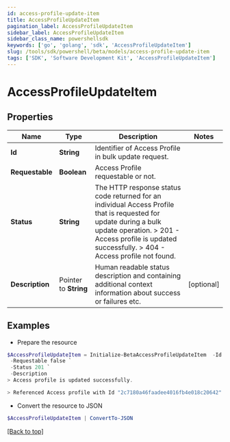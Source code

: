 ```yaml
---
id: access-profile-update-item
title: AccessProfileUpdateItem
pagination_label: AccessProfileUpdateItem
sidebar_label: AccessProfileUpdateItem
sidebar_class_name: powershellsdk
keywords: ['go', 'golang', 'sdk', 'AccessProfileUpdateItem'] 
slug: /tools/sdk/powershell/beta/models/access-profile-update-item
tags: ['SDK', 'Software Development Kit', 'AccessProfileUpdateItem']
---
```



# AccessProfileUpdateItem

## Properties

Name | Type | Description | Notes
------------ | ------------- | ------------- | -------------
**Id** |  **String** | Identifier of Access Profile in bulk update request. | 
**Requestable** |  **Boolean** | Access Profile requestable or not. | 
**Status** |  **String** |  The HTTP response status code returned for an individual Access Profile that is requested for update during a bulk update operation.  &gt; 201   - Access profile is updated successfully.  &gt; 404   - Access profile not found.  | 
**Description** |  Pointer to **String** | Human readable status description and containing additional context information about success or failures etc.  | [optional] 

## Examples

- Prepare the resource
```powershell
$AccessProfileUpdateItem = Initialize-BetaAccessProfileUpdateItem  -Id 2c7180a46faadee4016fb4e018c20642 `
 -Requestable false `
 -Status 201 `
 -Description 
> Access profile is updated successfully.

> Referenced Access profile with Id "2c7180a46faadee4016fb4e018c20642" was not found.

```

- Convert the resource to JSON
```powershell
$AccessProfileUpdateItem | ConvertTo-JSON
```


[[Back to top]](#) 

